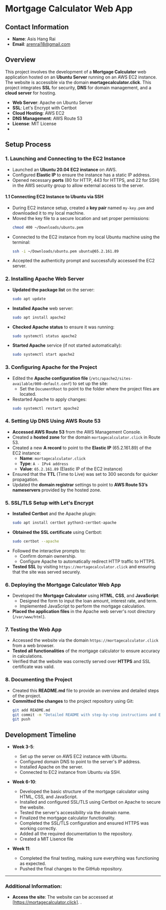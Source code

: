 # Mortgage Calculator Web App

## Contact Information
- **Name**: Asis Hang Rai
- **Email**: arenrai18@gmail.com
## Overview
This project involves the development of a **Mortgage Calculator** web application hosted on an **Ubuntu Server** running on an AWS EC2 instance. The website is accessible via the domain **mortagecalculator.click**. This project integrates **SSL** for security, **DNS** for domain management, and a **cloud server** for hosting.

- **Web Server**: Apache on Ubuntu Server
- **SSL**: Let's Encrypt with Certbot
- **Cloud Hosting**: AWS EC2
- **DNS Management**: AWS Route 53
- **License**: MIT License
- 
## Setup Process
### 1. Launching and Connecting to the EC2 Instance
   - Launched an **Ubuntu 20.04 EC2 instance** on AWS.
   - Configured **Elastic IP** to ensure the instance has a static IP address.
   - Opened necessary **ports** (80 for HTTP, 443 for HTTPS, and 22 for SSH) in the AWS security group to allow external access to the server.

#### 1.1 **Connecting EC2 Instance to Ubuntu via SSH**
   - During EC2 instance setup, created a **key pair** named `my-key.pem` and downloaded it to my local machine.
   - Moved the key file to a secure location and set proper permissions:
     ```bash
     chmod 400 ~/Downloads/ubuntu.pem
     ```
   - Connected to the EC2 instance from my local Ubuntu machine using the terminal:
     ```bash
     ssh -i ~/Downloads/ubuntu.pem ubuntu@65.2.161.89
     ```
   - Accepted the authenticity prompt and successfully accessed the EC2 server.

### 2. **Installing Apache Web Server**
   - **Updated the package list** on the server:
     ```bash
     sudo apt update
     ```
   - **Installed Apache** web server:
     ```bash
     sudo apt install apache2
     ```
   - **Checked Apache status** to ensure it was running:
     ```bash
     sudo systemctl status apache2
     ```
   - **Started Apache** service (if not started automatically):
     ```bash
     sudo systemctl start apache2
     ```

### 3. **Configuring Apache for the Project**
   - Edited the **Apache configuration file** (`/etc/apache2/sites-available/000-default.conf`) to set up the site:
     - Set the `DocumentRoot` to point to the folder where the project files are located.
   - Restarted Apache to apply changes:
     ```bash
     sudo systemctl restart apache2
     ```

### 4. **Setting Up DNS Using AWS Route 53**
   - **Accessed AWS Route 53** from the AWS Management Console.
   - Created a **hosted zone** for the domain `mortagecalculator.click` in Route 53.
   - Created a new **A record** to point to the **Elastic IP** (65.2.161.89) of the EC2 instance:
     - **Name**: `mortagecalculator.click`
     - **Type**: `A - IPv4 address`
     - **Value**: `65.2.161.89` (Elastic IP of the EC2 instance)
   - Ensured that the **TTL** (Time to Live) was set to 300 seconds for quicker propagation.
   - Updated the **domain registrar** settings to point to **AWS Route 53’s nameservers** provided by the hosted zone.

### 5. **SSL/TLS Setup with Let's Encrypt**
   - **Installed Certbot** and the Apache plugin:
     ```bash
     sudo apt install certbot python3-certbot-apache
     ```
   - **Obtained the SSL certificate** using Certbot:
     ```bash
     sudo certbot --apache
     ```
   - Followed the interactive prompts to:
     - Confirm domain ownership.
     - Configure Apache to automatically redirect HTTP traffic to HTTPS.
   - **Tested SSL** by visiting `https://mortagecalculator.click` and ensuring that the site was served securely.

### 6. **Deploying the Mortgage Calculator Web App**
   - Developed the **Mortgage Calculator** using **HTML**, **CSS**, and **JavaScript**:
     - Designed the form to input the loan amount, interest rate, and term.
     - Implemented JavaScript to perform the mortgage calculation.
   - **Placed the application files** in the Apache web server's root directory (`/var/www/html`).

### 7. **Testing the Web App**
   - Accessed the website via the domain `https://mortagecalculator.click` from a web browser.
   - **Tested all functionalities** of the mortgage calculator to ensure accuracy in calculations.
   - Verified that the website was correctly served over **HTTPS** and SSL certificate was valid.

### 8. **Documenting the Project**
   - Created this **README.md** file to provide an overview and detailed steps of the project.
   - **Committed the changes** to the project repository using Git:
     ```bash
     git add README.md
     git commit -m "Detailed README with step-by-step instructions and EC2 SSH setup"
     git push
     ```

## Development Timeline
- **Week 3-5**:
    - Set up the server on AWS EC2 instance with Ubuntu.
    - Configured domain DNS to point to the server's IP address.
    - Installed Apache on the server.
    - Connected to EC2 instance from Ubuntu via SSH.

- **Week 6-10**:
    - Developed the basic structure of the mortgage calculator using HTML, CSS, and JavaScript.
    - Installed and configured SSL/TLS using Certbot on Apache to secure the website.
    - Tested the server's accessibility via the domain name.
    - Finalized the mortgage calculator functionality.
    - Completed the SSL/TLS configuration and ensured HTTPS was working correctly.
    - Added all the required documentation to the repository.
    - Created a MIT Lisence file
- **Week 11**:
    - Completed the final testing, making sure everything was functioning as expected.
    - Pushed the final changes to the GitHub repository.


---

### Additional Information:
- **Access the site**: The website can be accessed at [https://mortagecalculator.click].
.
